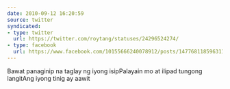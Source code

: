 ```yaml
---
date: 2010-09-12 16:20:59
source: twitter
syndicated:
- type: twitter
  url: https://twitter.com/roytang/statuses/24296524274/
- type: facebook
  url: https://www.facebook.com/10155666240078912/posts/147768118596311
---
```


Bawat panaginip na taglay ng iyong isipPalayain mo at ilipad tungong langitAng iyong tinig ay aawit